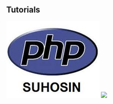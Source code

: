 Tutorials
----------------------------------------

<img src="./files/suhosin.jpeg">

<img src="./B.png">

``` shell

```
